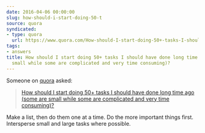 ```yaml
---
date: 2016-04-06 00:00:00
slug: how-should-i-start-doing-50-t
source: quora
syndicated:
- type: quora
  url: https://www.quora.com/How-should-I-start-doing-50+-tasks-I-should-have-done-long-time-ago-some-are-small-while-some-are-complicated-and-very-time-consuming/answer/Roy-Tang
tags:
- answers
title: How should I start doing 50+ tasks I should have done long time ago (some are
  small while some are complicated and very time consuming)?
---
```


Someone on [quora](https://quora.com) asked:

> [How should I start doing 50+ tasks I should have done long time ago (some are small while some are complicated and very time consuming)?](https://www.quora.com/How-should-I-start-doing-50+-tasks-I-should-have-done-long-time-ago-some-are-small-while-some-are-complicated-and-very-time-consuming/answer/Roy-Tang)


Make a list, then do them one at a time. Do the more important things first. Intersperse small and large tasks where possible.